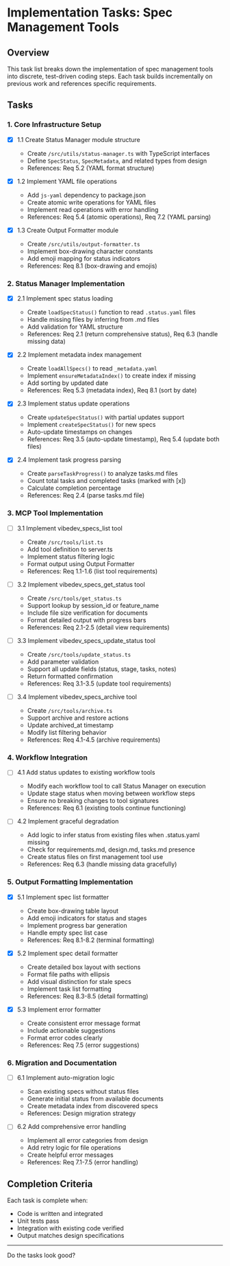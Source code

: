 # Implementation Tasks: Spec Management Tools

## Overview
This task list breaks down the implementation of spec management tools into discrete, test-driven coding steps. Each task builds incrementally on previous work and references specific requirements.

## Tasks

### 1. Core Infrastructure Setup

- [x] 1.1 Create Status Manager module structure
  - Create `/src/utils/status-manager.ts` with TypeScript interfaces
  - Define `SpecStatus`, `SpecMetadata`, and related types from design
  - References: Req 5.2 (YAML format structure)

- [x] 1.2 Implement YAML file operations
  - Add `js-yaml` dependency to package.json
  - Create atomic write operations for YAML files
  - Implement read operations with error handling
  - References: Req 5.4 (atomic operations), Req 7.2 (YAML parsing)

- [x] 1.3 Create Output Formatter module
  - Create `/src/utils/output-formatter.ts`
  - Implement box-drawing character constants
  - Add emoji mapping for status indicators
  - References: Req 8.1 (box-drawing and emojis)

### 2. Status Manager Implementation

- [x] 2.1 Implement spec status loading
  - Create `loadSpecStatus()` function to read `.status.yaml` files
  - Handle missing files by inferring from .md files
  - Add validation for YAML structure
  - References: Req 2.1 (return comprehensive status), Req 6.3 (handle missing data)

- [x] 2.2 Implement metadata index management
  - Create `loadAllSpecs()` to read `_metadata.yaml`
  - Implement `ensureMetadataIndex()` to create index if missing
  - Add sorting by updated date
  - References: Req 5.3 (metadata index), Req 8.1 (sort by date)

- [x] 2.3 Implement status update operations
  - Create `updateSpecStatus()` with partial updates support
  - Implement `createSpecStatus()` for new specs
  - Auto-update timestamps on changes
  - References: Req 3.5 (auto-update timestamp), Req 5.4 (update both files)

- [x] 2.4 Implement task progress parsing
  - Create `parseTaskProgress()` to analyze tasks.md files
  - Count total tasks and completed tasks (marked with [x])
  - Calculate completion percentage
  - References: Req 2.4 (parse tasks.md file)

### 3. MCP Tool Implementation

- [ ] 3.1 Implement vibedev_specs_list tool
  - Create `/src/tools/list.ts`
  - Add tool definition to server.ts
  - Implement status filtering logic
  - Format output using Output Formatter
  - References: Req 1.1-1.6 (list tool requirements)

- [ ] 3.2 Implement vibedev_specs_get_status tool
  - Create `/src/tools/get_status.ts`
  - Support lookup by session_id or feature_name
  - Include file size verification for documents
  - Format detailed output with progress bars
  - References: Req 2.1-2.5 (detail view requirements)

- [ ] 3.3 Implement vibedev_specs_update_status tool
  - Create `/src/tools/update_status.ts`
  - Add parameter validation
  - Support all update fields (status, stage, tasks, notes)
  - Return formatted confirmation
  - References: Req 3.1-3.5 (update tool requirements)

- [ ] 3.4 Implement vibedev_specs_archive tool
  - Create `/src/tools/archive.ts`
  - Support archive and restore actions
  - Update archived_at timestamp
  - Modify list filtering behavior
  - References: Req 4.1-4.5 (archive requirements)

### 4. Workflow Integration

- [ ] 4.1 Add status updates to existing workflow tools
  - Modify each workflow tool to call Status Manager on execution
  - Update stage status when moving between workflow steps
  - Ensure no breaking changes to tool signatures
  - References: Req 6.1 (existing tools continue functioning)

- [ ] 4.2 Implement graceful degradation
  - Add logic to infer status from existing files when .status.yaml missing
  - Check for requirements.md, design.md, tasks.md presence
  - Create status files on first management tool use
  - References: Req 6.3 (handle missing data gracefully)

### 5. Output Formatting Implementation

- [x] 5.1 Implement spec list formatter
  - Create box-drawing table layout
  - Add emoji indicators for status and stages
  - Implement progress bar generation
  - Handle empty spec list case
  - References: Req 8.1-8.2 (terminal formatting)

- [x] 5.2 Implement spec detail formatter
  - Create detailed box layout with sections
  - Format file paths with ellipsis
  - Add visual distinction for stale specs
  - Implement task list formatting
  - References: Req 8.3-8.5 (detail formatting)

- [x] 5.3 Implement error formatter
  - Create consistent error message format
  - Include actionable suggestions
  - Format error codes clearly
  - References: Req 7.5 (error suggestions)

### 6. Migration and Documentation

- [ ] 6.1 Implement auto-migration logic
  - Scan existing specs without status files
  - Generate initial status from available documents
  - Create metadata index from discovered specs
  - References: Design migration strategy

- [ ] 6.2 Add comprehensive error handling
  - Implement all error categories from design
  - Add retry logic for file operations
  - Create helpful error messages
  - References: Req 7.1-7.5 (error handling)

## Completion Criteria

Each task is complete when:
- Code is written and integrated
- Unit tests pass
- Integration with existing code verified
- Output matches design specifications

---

Do the tasks look good?